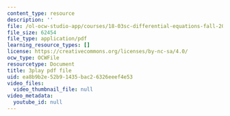 ```yaml
---
content_type: resource
description: ''
file: /ol-ocw-studio-app/courses/18-03sc-differential-equations-fall-2011/ea8b9b2e52b91435bac26326eeef4e53_tVzaX9u6YAE.pdf
file_size: 62454
file_type: application/pdf
learning_resource_types: []
license: https://creativecommons.org/licenses/by-nc-sa/4.0/
ocw_type: OCWFile
resourcetype: Document
title: 3play pdf file
uid: ea8b9b2e-52b9-1435-bac2-6326eeef4e53
video_files:
  video_thumbnail_file: null
video_metadata:
  youtube_id: null
---
```


